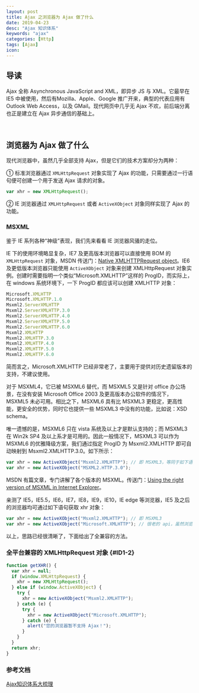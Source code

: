 ```yaml
---
layout: post
title: Ajax 之浏览器为 Ajax 做了什么
date: 2019-04-23
desc: "Ajax 知识体系"
keywords: "ajax"
categories: [Http]
tags: [Ajax]
icon:
---
```


## 导读

Ajax 全称 Asynchronous JavaScript and XML，即异步 JS 与 XML。它最早在 IE5 中被使用，然后有Mozilla、Apple、Google 推广开来，典型的代表应用有 Outlook Web Access，以及 GMail。现代网页中几乎无 Ajax 不欢，前后端分离也正是建立在 Ajax 异步通信的基础上。

<br>

## 浏览器为 Ajax 做了什么

现代浏览器中，虽然几乎全部支持 Ajax，但是它们的技术方案却分为两种：

① 标准浏览器通过 `XMLHttpRequest` 对象实现了 Ajax 的功能，只需要通过一行语句便可创建一个用于发送 Ajax 请求的对象。

~~~javascript
var xhr = new XMLHttpRequest();
~~~

② IE 浏览器通过 `XMLHttpRequest` 或者 `ActiveXObject` 对象同样实现了 Ajax 的功能。

### MSXML

鉴于 IE 系列各种“神级”表现，我们先来看看 IE 浏览器风骚的走位。

IE 下的使用环境略显复杂，IE7 及更高版本浏览器可以直接使用 BOM 的 `XMLHttpRequest` 对象，MSDN 传送门：[Native XMLHTTPRequest object](https://blogs.msdn.microsoft.com/ie/2006/01/23/native-xmlhttprequest-object/ "hp")。IE6 及更低版本浏览器只能使用 `ActiveXObject` 对象来创建 XMLHttpRequest 对象实例。创建时需要指明一个类似“Microsoft.XMLHTTP”这样的 ProgID，而实际上，在 windows 系统环境下，一下 ProgID 都应该可以创建 XMLHTTP 对象：

~~~javascript
Microsoft.XMLHTTP
Microsoft.XMLHTTP.1.0
Msxml2.ServerXMLHTTP
Msxml2.ServerXMLHTTP.3.0
Msxml2.ServerXMLHTTP.4.0
Msxml2.ServerXMLHTTP.5.0
Msxml2.ServerXMLHTTP.6.0
Msxml2.XMLHTTP
Msxml2.XMLHTTP.3.0
Msxml2.XMLHTTP.4.0
Msxml2.XMLHTTP.5.0
Msxml2.XMLHTTP.6.0
~~~

简而言之，Microsoft.XMLHTTP 已经非常老了，主要用于提供对历史遗留版本的支持，不建议使用。

对于 MSXML4，它已被 MSXML6 替代，而 MSXML5 又是针对 office 办公场景，在没有安装 Microsoft Office 2003 及更高版本办公软件的情况下，MSXML5 未必可用。相比之下，MSXML6 具有比 MSXML3 更稳定，更高性能，更安全的优势，同时它也提供一些 MSXML3 中没有的功能，比如说：XSD schema。

唯一遗憾的是，MSXML6 只在 vista 系统及以上才是默认支持的；而 MSXML3 在 Win2k SP4 及以上系才是可用的。因此一般情况下，MSXML3 可以作为 MSXML6 的优雅降级方案，我们通过指定 ProgID 为 Msxml2.XMLHTTP 即可自动映射到 Msxml2.XMLHTTP.3.0。如下所示：

~~~javascript
var xhr = new ActiveXObject("Msxml2.XMLHTTP"); // 即 MSXML3，等同于如下语句
var xhr = new ActiveXObject("MSXML2.HTTP.3.0");
~~~

MSDN 有篇文章，专门讲解了各个版本的 MSXML。传送门：[Using the right version of MSXML in Internet Explorer](https://blogs.msdn.microsoft.com/xmlteam/2006/10/23/using-the-right-version-of-msxml-in-internet-explorer/)。

亲测了 IE5，IE5.5，IE6，IE7，IE8，IE9，IE10，IE edge 等浏览器，IE5 及之后的浏览器均可通过如下语句获取 xhr 对象：

~~~javascript
var xhr = new ActiveXObject("Msxml2.XMLHTTP"); // 即 MSXML3
var xhr = new ActiveXObject("Microsoft.XMLHTTP"); // 很老的 api，虽然浏览器支持，功能可能不完善，故不建议使用
~~~

以上，思路已经很清晰了，下面给出了全兼容的方法。

### 全平台兼容的 XMLHttpRequest 对象 {#ID1-2}

~~~javascript
function getXHR() {
  var xhr = null;
  if (window.XMLHttpRequest) {
    xhr = new XMLHttpRequest();
  } else if (window.ActiveXObject) {
    try {
      xhr = new ActiveXObject("Msxml2.XMLHTTP");
    } catch (e) {
      try {
        xhr = new ActiveXObject("Microsoft.XMLHTTP");
      } catch (e) {
        alert("您的浏览器暂不支持 Ajax！");
      }
    }
  }
  return xhr;
}
~~~

### 参考文档

[Ajax知识体系大梳理](http://louiszhai.github.io/2016/11/02/ajax/ "hp")
